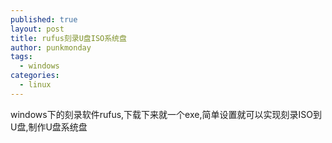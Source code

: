 ```yaml
---
published: true
layout: post
title: rufus刻录U盘ISO系统盘
author: punkmonday
tags:
  - windows
categories:
  - linux
---
```

windows下的刻录软件rufus,下载下来就一个exe,简单设置就可以实现刻录ISO到U盘,制作U盘系统盘
